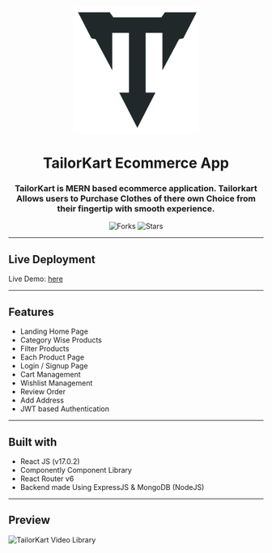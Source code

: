 
<div align="center">

<img src="/frontend/public/images/minilogo.png" alt="TailorKart" width="250px" height="250px" />
  
# TailorKart Ecommerce App

### TailorKart is MERN based ecommerce application. Tailorkart Allows users to Purchase Clothes of there own Choice from their fingertip with smooth experience.




![Forks](https://img.shields.io/github/forks/spraveenofficial/tailorKart-mern)
![Stars](https://img.shields.io/github/stars/spraveenofficial/tailorKart-mern)

</div>


<!-- 
---

## How to install and run locally ?

```
$ git clone https://github.com/spraveenofficial/tailorKart-mern.git
$ cd tailorKart-mern
$ cd frontend
$ npm install
$ npm start
``` -->

---

## Live Deployment

Live Demo: [here](https://tailorkart.vercel.app/)

---

## Features

- Landing Home Page
- Category Wise Products
- Filter Products
- Each Product Page
- Login / Signup Page
- Cart Management
- Wishlist Management
- Review Order
- Add Address
- JWT based Authentication

---

## Built with

- React JS (v17.0.2)
- Componently Component Library
- React Router v6
- Backend made Using ExpressJS & MongoDB (NodeJS)

---

## Preview

<img src="/frontend/public/images/demo.jpg" alt="TailorKart Video Library" />


